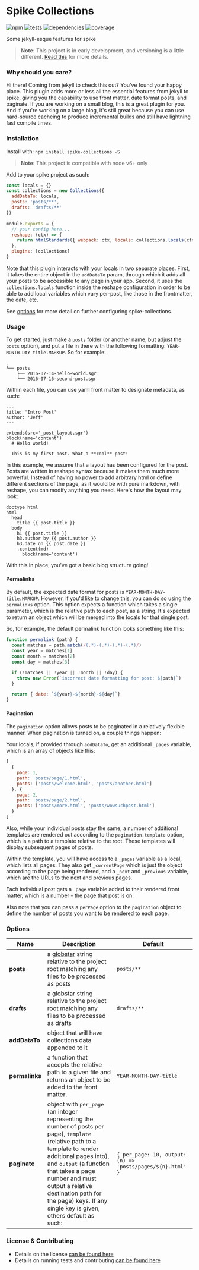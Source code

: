 # Spike Collections

[![npm](https://img.shields.io/npm/v/spike-collections.svg?style=flat-square)](https://npmjs.com/package/spike-collections)
[![tests](https://img.shields.io/travis/static-dev/spike-collections.svg?style=flat-square)](https://travis-ci.org/static-dev/spike-collections?branch=master)
[![dependencies](https://img.shields.io/david/static-dev/spike-collections.svg?style=flat-square)](https://david-dm.org/static-dev/spike-collections)
[![coverage](https://img.shields.io/coveralls/static-dev/spike-collections.svg?style=flat-square)](https://coveralls.io/r/static-dev/spike-collections?branch=master)

Some jekyll-esque features for spike

> **Note:** This project is in early development, and versioning is a little different. [Read this](http://markup.im/#q4_cRZ1Q) for more details.

### Why should you care?

Hi there! Coming from jekyll to check this out? You've found your happy place. This plugin adds more or less all the essential features from jekyll to spike, giving you the capability to use front matter, date format posts, and paginate. If you are working on a small blog, this is a great plugin for you. And if you're working on a large blog, it's still great because you can use hard-source cacheing to produce incremental builds and still have lightning fast compile times.

### Installation

Install with: `npm install spike-collections -S`

> **Note:** This project is compatible with node v6+ only

Add to your spike project as such:

```js
const locals = {}
const collections = new Collections({
  addDataTo: locals,
  posts: 'posts/**',
  drafts: 'drafts/**'
})

module.exports = {
  // your config here...
  reshape: (ctx) => {
    return htmlStandards({ webpack: ctx, locals: collections.locals(ctx, locals) })
  },
  plugins: [collections]
}
```

Note that this plugin interacts with your locals in two separate places. First, it takes the entire object in the `addDataTo` param, through which it adds all your posts to be accessible to any page in your app. Second, it uses the `collections.locals` function inside the reshape configuration in order to be able to add local variables which vary per-post, like those in the frontmatter, the date, etc.

See [options](#options) for more detail on further configuring spike-collections.

### Usage

To get started, just make a `posts` folder (or another name, but adjust the `posts` option), and put a file in there with the following formatting: `YEAR-MONTH-DAY-title.MARKUP`. So for example:

```
.
└── posts
    ├── 2016-07-14-hello-world.sgr
    └── 2016-07-16-second-post.sgr
```

Within each file, you can use yaml front matter to designate metadata, as such:

```jade
---
title: 'Intro Post'
author: 'Jeff'
---

extends(src='_post_layout.sgr')
block(name='content')
  # Hello world!

  This is my first post. What a **cool** post!
```

In this example, we assume that a layout has been configured for the post. Posts are written in reshape syntax because it makes them much more powerful. Instead of having no power to add arbitrary html or define different sections of the page, as it would be with pure markdown, with reshape, you can modify anything you need. Here's how the layout may look:

```jade
doctype html
html
  head
    title {{ post.title }}
  body
    h1 {{ post.title }}
    h3.author by {{ post.author }}
    h3.date on {{ post.date }}
    .content(md)
      block(name='content')
```

With this in place, you've got a basic blog structure going!

#### Permalinks

By default, the expected date format for posts is `YEAR-MONTH-DAY-title.MARKUP`. However, if you'd like to change this, you can do so using the `permalinks` option. This option expects a function which takes a single parameter, which is the relative path to each post, as a string. It's expected to return an object which will be merged into the locals for that single post.

So, for example, the default permalink function looks something like this:

```js
function permalink (path) {
  const matches = path.match(/(.*)-(.*)-(.*)-(.*)/)
  const year = matches[1]
  const month = matches[2]
  const day = matches[3]

  if (!matches || !year || !month || !day) {
    throw new Error(`incorrect date formatting for post: ${path}`)
  }

  return { date: `${year}-${month}-${day}`}
}
```

#### Pagination

The `pagination` option allows posts to be paginated in a relatively flexible manner. When pagination is turned on, a couple things happen:

Your locals, if provided through `addDataTo`, get an additional `_pages` variable, which is an array of objects like this:

```js
[
  {
    page: 1,
    path: 'posts/page/1.html',
    posts: ['posts/welcome.html', 'posts/another.html']
  }, {
    page: 2,
    path: 'posts/page/2.html',
    posts: ['posts/more.html', 'posts/wowsuchpost.html']
  }
]
```

Also, while your individual posts stay the same, a number of additional templates are rendered out according to the `pagination.template` option, which is a path to a template relative to the root. These templates will display subsequent pages of posts.

Within the template, you will have access to a `_pages` variable as a local, which lists all pages. They also get `_currentPage` which is just the object according to the page being rendered, and a `_next` and `_previous` variable, which are the URLs to the next and previous pages.

Each individual post gets a `_page` variable added to their rendered front matter, which is a number - the page that post is on.

Also note that you can pass a `perPage` option to the `pagination` object to define the number of posts you want to be rendered to each page.

### Options

| Name | Description | Default |
| ---- | ----------- | ------- |
| **posts** | a [globstar](http://globtester.com) string relative to the project root matching any files to be processed as posts | `posts/**` |
| **drafts** | a [globstar](http://globtester.com) string relative to the project root matching any files to be processed as drafts | `drafts/**` |
| **addDataTo** | object that will have collections data appended to it | |
| **permalinks** | a function that accepts the relative path to a given file and returns an object to be added to the front matter. | `YEAR-MONTH-DAY-title` |
| **paginate** | object with `per_page` (an integer representing the number of posts per page), `template` (relative path to a template to render additional pages into), and `output` (a function that takes a page number and must output a relative destination path for the page) keys. If any single key is given, others default as such: | `{ per_page: 10, output: (n) => 'posts/pages/${n}.html' }` |


### License & Contributing

- Details on the license [can be found here](LICENSE.md)
- Details on running tests and contributing [can be found here](contributing.md)

